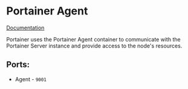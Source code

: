 # Portainer Agent

[Documentation](https://docs.portainer.io/start/install/agent/docker/linux)

Portainer uses the Portainer Agent container to communicate with the Portainer Server instance and provide access to the
node's resources.

## Ports:

- Agent - `9001`